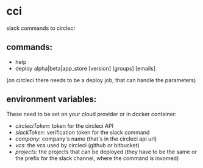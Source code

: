 # cci
slack commands to circleci

## commands:
- help
- deploy alpha|beta|app_store [version] [groups] [emails]

(on circleci there needs to be a deploy job, that can handle the parameters)

## environment variables:
These need to be set on your cloud provider or in docker container:
- *circleciToken*: token for the circleci API
- *slackToken*: verification token for the slack command
- *company*: company's name (that's in the circleci api url)
- *vcs*: the vcs used by circleci (github or bitbucket)
- *projects*: the projects that can be deployed (they have to be the same or the prefix for the slack channel, where the command is invomed)

